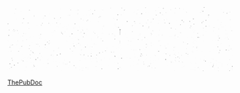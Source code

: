 <!--
**ThePubDoc/ThePubDoc** is a ✨ _special_ ✨ repository because its `README.md` (this file) appears on your GitHub profile.

Here are some ideas to get you started:

- 🔭 I’m currently working on ...
- 🌱 I’m currently learning ...
- 👯 I’m looking to collaborate on ...
- 🤔 I’m looking for help with ...
- 💬 Ask me about ...
- 📫 How to reach me: ...
- 😄 Pronouns: ...
- ⚡ Fun fact: ...
-->

<!-- <img src = "https://github.com/ThePubDoc/ThePubDoc/blob/readme/cover.gif" width = "100%"> -->

![Aayush](https://github.com/ThePubDoc/ThePubDoc/blob/readme/cover.gif)

[ThePubDoc](https://thepubdoc.github.io/ThePubDoc)
